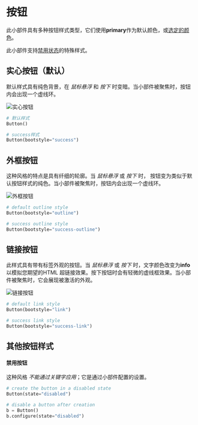 # 按钮

此小部件具有多种按钮样式类型，它们使用**primary**作为默认颜色，或[选定的颜色](index.zh.md#颜色)。

此小部件支持[禁用状态](#other-button-styles)的特殊样式。

## 实心按钮（默认）

默认样式具有纯色背景，在 _鼠标悬浮_ 和 _按下_ 时变暗。当小部件被聚焦时，按钮内会出现一个虚线环。

![实心按钮](../assets/widget-styles/solid-buttons.gif)

```python
# 默认样式
Button()

# success样式
Button(bootstyle="success")
```

## 外框按钮

这种风格的特点是具有纤细的轮廓。当 _鼠标悬浮_ 或 _按下_ 时，
按钮变为类似于默认按钮样式的纯色。当小部件被聚焦时，按钮内会出现一个虚线环。

![外框按钮](../assets/widget-styles/outline-buttons.gif)

```python
# default outline style
Button(bootstyle="outline")

# success outline style
Button(bootstyle="success-outline")
```

## 链接按钮

此样式具有带有标签外观的按钮。当 _鼠标悬浮_ 或 _按下_ 时，文字颜色改变为**info**以模拟您期望的HTML 超链接效果。按下按钮时会有轻微的虚线框效果。当小部件被聚焦时，它会展现被激活的外观。

![链接按钮](../assets/widget-styles/link-buttons.gif)

```python
# default link style
Button(bootstyle="link")

# success link style
Button(bootstyle="success-link")
```

## 其他按钮样式

#### 禁用按钮
这种风格 _不能通过关键字应用_；它是通过小部件配置的设置。

```python
# create the button in a disabled state
Button(state="disabled")

# disable a button after creation
b = Button()
b.configure(state="disabled")
```